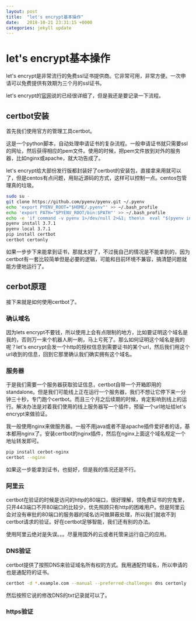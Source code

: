 ```yaml
---
layout: post
title:  "let's encrypt基本操作"
date:   2018-10-21 23:31:15 +0000
categories: jekyll update
---
```

# let's encrypt基本操作
let's encrypt是非常流行的免费ssl证书提供商。它非常可用，非常方便。一次申请可以免费提供有效期为三个月的ssl证书。

let's encrypt的[官网](https://letsencrypt.org/)说的已经很详细了，但是我还是要记录一下流程。

## certbot安装
首先我们使用官方的管理工具certbot。

这是一个python脚本，自动处理申请证书的复杂流程。一般申请证书就只需要ssl的网址，然后获得相应的pem文件。使用的时候，把pem文件放到对外的服务器，比如nginx或apache，就大功告成了。

let's encrypt给大部份发行版都封装好了certbot的安装包，直接拿来用就可以了，但是centos有点问题，用贴近源码的方式，这样可以控制一点。centos包管理真的垃圾。

```sh
sudo su -
git clone https://github.com/pyenv/pyenv.git ~/.pyenv
echo 'export PYENV_ROOT="$HOME/.pyenv"' >> ~/.bash_profile
echo 'export PATH="$PYENV_ROOT/bin:$PATH"' >> ~/.bash_profile
echo -e 'if command -v pyenv 1>/dev/null 2>&1; then\n  eval "$(pyenv init -)"\nfi' >> ~/.bash_profile
pyenv install 3.7.1
pyenv local 3.7.1
pip install certbot
certbot certonly
```

如果一步步下来能拿到证书，那就太好了，不过我自己的情况是不能拿到的，因为certbot有一套比较简单但是必要的逻辑，可能和目前环境不兼容，搞清楚问题就能方便地运行了。

## cerbot原理
接下来就是如何使用certbot了。

### 确认域名
因为lets encrypt不要钱，所以使用上会有点限制的地方，比如要证明这个域名是我的，否则万一来个机器人刷一刷，马上亏死了。那么如何证明这个域名是我的呢？let's encrypt会发一个http的授权信息到需要证书的某个url，然后我们用这个url收到的信息，回到它那里确认我们确实拥有这个域名。

### 服务器
于是我们需要一个服务器获取验证信息，certbot自带一个开箱即用的standalone。但是我们可能线上正在运行一个服务器，我们不想让它停下来一分钟三十秒，专门跑个certbot。而且三个月之后续期的时候，肯定影响到线上的运行。解决办法是对着我们使用的线上服务器写一个插件，预留一个url地址给let's encrypt来做验证。

我一般使用nginx来做服务器。一般不用java或者不是apache插件爱好者的话，基本都用nginx了。安装certbot的nginx插件，然后在nginx上面这个域名规定一个地址转发即可。

```sh
pip install cerbot-nginx
certbot --nginx
```

如果这一步能拿到证书，也挺好，但是我的情况还是不行。

### 阿里云
certbot在验证的时候是访问的http的80端口，很好理解，领免费证书的穷鬼里，只开443端口不开80端口的比较少，优先照顾只有http的困难用户。但是阿里云会对没有审批的80端口的服务器的域名访问做屏蔽处理，所以我们就收不到certbot请求的验证。好在certbot足够智能，我们还有别的办法。

使用阿里云绝对是失误。。。尽量用国外的云或者托管来运行自己的应用。

### DNS验证
certbot提供了按照DNS来验证域名所有权的方式。我用通配符域名，所以申请的也是通配符的证书。

```sh
certbot -d *.example.com --manual --preferred-challenges dns certonly
```

然后按照它说的修改DNS的txt记录就可以了。

### https验证

